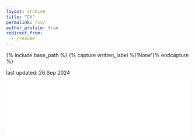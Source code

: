 ```yaml
---
layout: archive
title: "CV"
permalink: /cv/
author_profile: true
redirect_from:
  - /resume
---
```


{% include base_path %}
{% capture written_label %}'None'{% endcapture %}

last updated: 26 Sep 2024
<br/>

<embed src="/files/resume v2.3.pdf" type="application/pdf" width="100%" />
